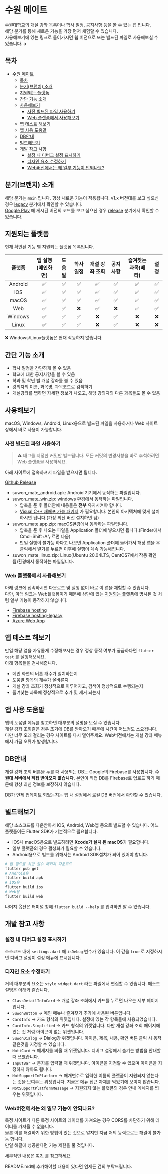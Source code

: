 # 수원 메이트

수원대학교의 개설 강좌 목록이나 학사 일정, 공지사항 등을 볼 수 있는 앱 입니다.  
해당 분기를 통해 새로운 기능을 가장 먼저 체험할 수 있습니다.  
사용해보기에 있는 링크로 들어가시면 웹 버전으로 또는 빌드된 파일로 사용해보실 수 있습니다.
a
## 목차
- [수원 메이트](#수원-메이트)
    - [목차](#목차)
    - [분기(브랜치) 소개](#분기(브랜치)-소개)
    - [지원되는 플랫폼](#지원되는-플랫폼)
    - [간단 기능 소개](#간단-기능-소개)
    - [사용해보기](#사용해보기)
        - [사전 빌드된 파일 사용하기](#사전-빌드된-파일-사용하기)
        - [Web 플랫폼에서 사용해보기](#web-플랫폼에서-사용해보기)
    - [앱 테스트 해보기](#앱-테스트-해보기)
    - [앱 사용 도움말](#앱-사용-도움말)
    - [DB안내](#DB안내)
    - [빌드해보기](#빌드해보기)
    - [개발 참고 사항](#개발-참고-사항)
        - [설정 내 디버그 설정 표시하기](#설정-내-디버그-설정-표시하기)
        - [디자인 요소 수정하기](#디자인-요소-수정하기)
        - [Web버전에서는 왜 일부 기능이 안되나요?](#Web버전에서는-왜-일부-기능이-안되나요?)

## 분기(브랜치) 소개
해당 분기는 `main` 입니다. 항상 새로운 기능이 적용됩니다.
v1.x 버전대를 보고 싶으신 경우 [legacy](https://github.com/sun30812/suwon_mate/tree/legacy) 분기에서 확인할 수 있습니다.  
[Google Play](https://play.google.com/store/apps/details?id=com.sn30.suwonuniv.info.suwon_mate) 에 게시된 버전의 코드를 보고 싶으신 경우 [release](https://github.com/sun30812/suwon_mate/tree/release) 분기에서 확인할 수 있습니다.

## 지원되는 플랫폼
현재 확인된 기능 별 지원되는 플랫폼 목록입니다.

| 플랫폼  | 앱 실행(메인화면) | 도움말 | 학사 일정 | 개설 강좌 조회 | 공지사항 | 즐겨찾는 과목(베타) | 설정  |
| :-----: | :---------------: | :----: | :-------: | :------------: | :------: | :-----------------: | :---: |
| Android |         ✅         |   ✅    |     ✅     |       ✅        |    ✅     |          ✅          |   ✅   |
|   iOS   |         ✅         |   ✅    |     ✅     |       ✅        |    ✅     |          ✅          |   ✅   |
|  macOS  |         ✅         |   ✅    |     ✅     |       ✅        |    ✅     |          ✅          |   ✅   |
|   Web   |         ✅         |   ✅    |     ❌     |       ✅        |    ❌     |          ✅          |   ✅   |
| Windows |         ✅         |   ✅    |     ✅     |       ❌        |    ✅     |          ❌          |   ❌   |
|  Linux  |         ✅         |   ✅    |     ✅     |       ❌        |    ✅     |          ❌          |   ❌   |

❌ Windows/Linux플랫폼은 현재 작동하지 않습니다.

## 간단 기능 소개
* 학사 일정을 간단하게 볼 수 있음
* 학교에 대한 공지사항을 볼 수 있음
* 학과 및 학년 별 개설 강좌를 볼 수 있음
* 강의자의 이름, 과목명, 과목코드로 검색하기
* 개설강좌를 탭하면 자세한 정보가 나오고, 해당 강의자의 다른 과목들도 볼 수 있음
## 사용해보기
macOS, Windows, Android, Linux용으로 빌드된 파일을 사용하거나 Web 사이트 상에서 바로 사용이 가능합니다.

### 사전 빌드된 파일 사용하기
> ⚠️ 태그를 지정한 커밋만 빌드됩니다. 모든 커밋의 변경사항을 바로 추척하려면 Web 플랫폼을 사용하세요.

아래 사이트에 접속하셔서 파일을 받으시면 됩니다.

[Github Release](https://github.com/sun30812/suwon_mate/releases)

* suwon_mate_android.apk: Android 기기에서 동작하는 파일입니다.
* suwon_mate_win.zip: windows 환경에서 동작하는 파일입니다.
  * 압축을 푼 후 폴더안에 내용물은 **전부** 유지시켜야 합니다.
  * [Visual C++ 재배포 가능 패키지](https://docs.microsoft.com/ko-kr/cpp/windows/latest-supported-vc-redist?view=msvc-170) 가 필요합니다. 본인의 아키텍쳐에 맞게 설치하시면 됩니다.(가장 최신 버전 설치하면 됨)
* suwon_mate.app.zip: macOS환경에서 동작하는 파일입니다.
  * 압축을 푼 후 나오는 파일을 Application 폴더에 넣으시면 됩니다.(Finder에서 Cmd+Shift+A누르면 나옴)
  * 만일 실행이 불가능 하다고 나오면 Application 폴더에 들어가서 해당 앱을 우클릭해서 열기를 누르면 이후에 실행이 계속 가능해집니다.
* suwon_mate_linux.zip: Linux(Ubuntu 20.04LTS, CentOS7에서 작동 확인 됨)환경에서 동작하는 파일입니다.

### Web 플랫폼에서 사용해보기
아래 링크에 접속하시면 다운로드 및 실행 없이 바로 이 앱을 체험할 수 있습니다.  
다만, 아래 링크는 Web플랫폼이기 때문에 상단에 있는 [지원되는 플랫폼](#지원되는-플랫폼)에 명시된 것 처럼 일부 기능이 동작하지 않습니다.

- [Firebase hosting](https://suwon-mate.web.app)
- [Firebase hosting-legacy](https://suwon-mate-legacy.web.app)
- [Azure Web App](https://orange-moss-005eb8300.1.azurestaticapps.net)

## 앱 테스트 해보기
만일 해당 앱을 자유롭게 수정해보시는 경우 정상 동작 여부가 궁금하다면 `flutter test` 를 실행해보세요.  
아래 항목들을 검사해줍니다.
* 메인 화면의 버튼 개수가 일치하는지
* 도움말 항목의 개수가 올바른지
* 개설 강좌 조회가 정상적으로 이루어지고, 검색이 정상적으로 수행되는지
* 즐겨찾는 과목에 정상적으로 추가 및 제거 되는지

## 앱 사용 도움말
앱의 도움말 메뉴를 참고하면 대부분의 설명을 보실 수 있습니다.  
개설 강좌 조회같은 경우 초기에 DB를 받아오기 때문에 시간이 어느정도 소요됩니다. 다만 너무 오래 걸리는 경우 사이트를 다시 열어주세요. Web버전에서는 개설 강좌 메뉴에서 가끔 오류가 발생합니다.

## DB안내
개설 강좌 조회 버튼을 누를 때 사용되는 DB는 Google의 Firebase를 사용합니다. **수원대 서버에서 직접 받아오지 않습니다.** 본인이 직접 DB를 Firebase로 업로드 하기 때문에 항상 최신 정보를 보장하지 않습니다.

DB가 언제 업데이트 되었는지는 앱 내 설정에서 로컬 DB 버전에서 확인할 수 있습니다.

## 빌드해보기
해당 소스코드를 다운받아서 iOS, Android, Web앱 등으로 빌드할 수 있습니다.
어느 플랫폼이든 Flutter SDK가 기본적으로 필요합니다.

* iOS나 macOS용으로 빌드하려면 **Xcode가 설치 된 macOS**가 필요합니다.
* 일부 플랫폼의 경우 활성화가 필요할 수 있습니다.
* Android용으로 빌드를 위해서는 Android SDK설치가 되어 있어야 합니다.
```bash
# 앱 빌드를 위한 필수 패키지 다운로드
flutter pub get
# Android용
flutter build apk
# iOS용
flutter build ios
# Web용
flutter build web
```
나머지 옵션은 터미널 창에 `flutter build --help` 를 입력하면 알 수 있습니다.
## 개발 참고 사항
### 설정 내 디버그 설정 표시하기
소스코드 내에 `settings.dart` 에 `isDebug` 변수가 있습니다. 이 값을 `true` 로 지정하시면 디버그 설정이 설정 메뉴에 표시됩니다.
### 디자인 요소 수정하기
거의 대부분의 요소는 `style_widget.dart` 라는 파일에서 편집할 수 있습니다.
메소드 설명은 아래와 같습니다.

* `ClassDetailInfoCard` -> 개설 강좌 조회에서 카드를 누르면 나오는 세부 페이지 입니다.
* `SuwonButton` -> 메인 메뉴나 즐겨찾기 추가에 사용된 버튼입니다.
* `CardInfo` -> 카드 형식의 위젯입니다. 설정에 있는 각 항목들에 사용되었습니다.
* `CardInfo.Simplified` -> 카드 형식의 위젯입니다. 다만 개설 강좌 조회 페이지에 있는 것 처럼 아이콘이 없는 위젯입니다.
* `SuwonDialog` -> Dialog창 위젯입니다. 아이콘, 제목, 내용, 확인 버튼 클릭 시 동작 같은것을 지정할 수 있습니다.
* `NotiCard` -> 메세지를 띄울 때 위젯입니다. 디버그 설정에서 숨기는 방법을 안내할 때 쓰였습니다.
* `InputBar` -> 문자를 입력할 때 위젯입니다. 아이콘을 지정할 수 있으며 아이콘을 지정하지 않아도 됩니다.
* `NotSupportInPlatform` -> 매개변수로 입력한 이름의 플랫폼이 지원되지 않는다는 것을 보여주는 위젯입니다. 지금은 메뉴 접근 자체를 막았기에 보이지 않습니다.
* `NotSupportPlatformMessage` -> 지원되지 않는 플랫폼의 경우 안내 메세지를 띄우는 위젯입니다.

### Web버전에서는 왜 일부 기능이 안되나요?
특정 사이트가 다른 특정 사이트의 데이터를 가져오는 경우 CORS를 차단하기 위해 데이터를 가져올 수 없습니다.  
물론 이를 해결하기 위한 방법이 있는 것으로 알지만 지금 저의 능력으로는
해결이 불가능 합니다.  
만일 해결에 성공한다면 기능 제한을 풀 것입니다.

세부적인 내용은 [여기](https://developer.mozilla.org/ko/docs/Web/HTTP/CORS) 를 참고하세요.


README.md에 추가해야할 내용이 있다면 언제든 건의 부탁드립니다.